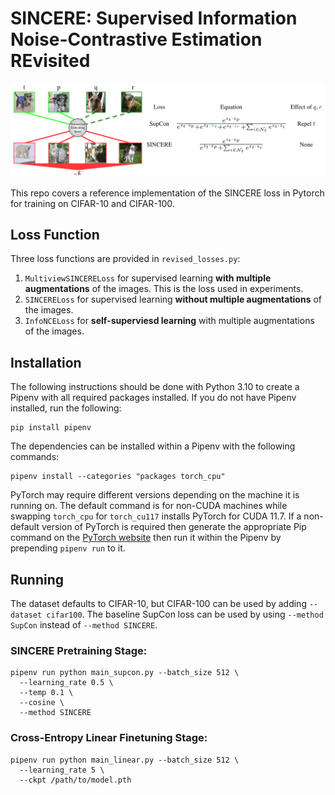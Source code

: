 # SINCERE: Supervised Information Noise-Contrastive Estimation REvisited
<p align="center">
  <img src="figures/teaser.png" width="700">
</p>

This repo covers a reference implementation of the SINCERE loss in Pytorch for training on CIFAR-10 and CIFAR-100.

## Loss Function
Three loss functions are provided in `revised_losses.py`:

1. `MultiviewSINCERELoss` for supervised learning **with multiple augmentations** of the images. This is the loss used in experiments.
1. `SINCERELoss` for supervised learning **without multiple augmentations** of the images.
1. `InfoNCELoss` for **self-superviesd learning** with multiple augmentations of the images.

## Installation

The following instructions should be done with Python 3.10 to create a Pipenv with all required packages installed. If you do not have Pipenv installed, run the following:
```
pip install pipenv
```
The dependencies can be installed within a Pipenv with the following commands:
```
pipenv install --categories "packages torch_cpu"
```
PyTorch may require different versions depending on the machine it is running on. The default command is for non-CUDA machines while swapping `torch_cpu` for `torch_cu117` installs PyTorch for CUDA 11.7. If a non-default version of PyTorch is required then generate the appropriate Pip command on the [PyTorch website](https://pytorch.org/get-started/locally/) then run it within the Pipenv by prepending ```pipenv run``` to it.

## Running

The dataset defaults to CIFAR-10, but CIFAR-100 can be used by adding `--dataset cifar100`.
The baseline SupCon loss can be used by using `--method SupCon` instead of `--method SINCERE`.
 
### SINCERE Pretraining Stage:
```
pipenv run python main_supcon.py --batch_size 512 \
  --learning_rate 0.5 \
  --temp 0.1 \
  --cosine \
  --method SINCERE
```

### Cross-Entropy Linear Finetuning Stage:
```
pipenv run python main_linear.py --batch_size 512 \
  --learning_rate 5 \
  --ckpt /path/to/model.pth
```

